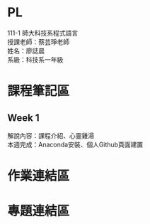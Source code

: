 # PL
111-1 師大科技系程式語言 <br />
授課老師：蔡芸琤老師 <br />
姓名：廖誌晨 <br />
系級：科技系一年級 <br />
# 課程筆記區<br />
## Week 1<br />
解說內容：課程介紹、心靈雞湯<br />
本週完成：Anaconda安裝、個人Github頁面建置
# 作業連結區<br />
# 專題連結區
